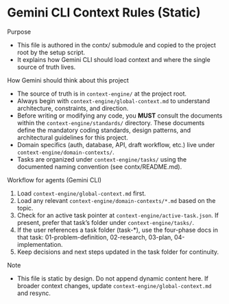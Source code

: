 # Gemini CLI Context Rules (Static)

Purpose
- This file is authored in the contx/ submodule and copied to the project root by the setup script.
- It explains how Gemini CLI should load context and where the single source of truth lives.

How Gemini should think about this project
- The source of truth is in `context-engine/` at the project root.
- Always begin with `context-engine/global-context.md` to understand architecture, constraints, and direction.
- Before writing or modifying any code, you **MUST** consult the documents within the `context-engine/standards/` directory. These documents define the mandatory coding standards, design patterns, and architectural guidelines for this project.
- Domain specifics (auth, database, API, draft workflow, etc.) live under `context-engine/domain-contexts/`.
- Tasks are organized under `context-engine/tasks/` using the documented naming convention (see contx/README.md).

Workflow for agents (Gemini CLI)
1) Load `context-engine/global-context.md` first.
2) Load any relevant `context-engine/domain-contexts/*.md` based on the topic.
3) Check for an active task pointer at `context-engine/active-task.json`. If present, prefer that task’s folder under `context-engine/tasks/`.
4) If the user references a task folder (task-*), use the four-phase docs in that task: 01-problem-definition, 02-research, 03-plan, 04-implementation.
5) Keep decisions and next steps updated in the task folder for continuity.

Note
- This file is static by design. Do not append dynamic content here. If broader context changes, update `context-engine/global-context.md` and resync.

